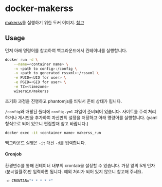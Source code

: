 # docker-makerss

[makerss](https://github.com/soju6jan/soju6jan.github.io/tree/master/makerss)를 실행하기 위한 도커 이미지. [참고](https://www.clien.net/service/board/cm_nas/12534455)

## Usage

먼저 아래 명령어를 참고하여 백그라운드에서 컨테이너를 실행합니다.

```bash
docker run -d \
	--name=<container name> \
	-v <path to config>:/config \
	-v <path to generated rssxml>:/rssxml \
	-e PUID=<UID for user> \
	-e PGID=<GID for user> \
	-e TZ=<timezone>
	wiserain/makerss
```

초기화 과정을 진행하고 phantomjs를 띄워서 준비 상태가 됩니다.

```/config```와 매핑된 폴더에 ```config.yml``` 파일이 준비되어 있습니다. 사이트를 주석 처리하거나 게시판을 추가하여 자신만의 설정을 저장하고 아래 명령어를 실행합니다. (yaml 형식으로 되어 있으니 편집할때 참고 바랍니다.)

```bash
docker exec -it <container name> makerss_run
```

백그라운드 실행은 ```-it``` 대신 ```-d```를 입력합니다.

#### Cronjob

환경변수를 통해 컨테이너 내부의 crontab을 설정할 수 있습니다. 가장 앞의 5개 인자(분시일월주)만 입력하면 됩니다. 예외 처리가 되어 있지 않으니 참고해 주세요.

```bash
-e CRONTAB="* * * * *"
```
